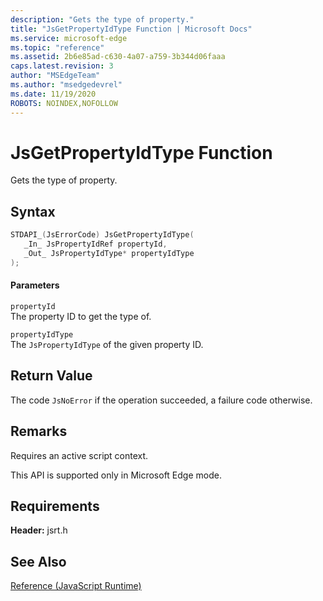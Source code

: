 ```yaml
---
description: "Gets the type of property."
title: "JsGetPropertyIdType Function | Microsoft Docs"
ms.service: microsoft-edge
ms.topic: "reference"
ms.assetid: 2b6e85ad-c630-4a07-a759-3b344d06faaa
caps.latest.revision: 3
author: "MSEdgeTeam"
ms.author: "msedgedevrel"
ms.date: 11/19/2020
ROBOTS: NOINDEX,NOFOLLOW
---
```

# JsGetPropertyIdType Function

Gets the type of property.  
  
## Syntax  
  
```cpp  
STDAPI_(JsErrorCode) JsGetPropertyIdType(  
   _In_ JsPropertyIdRef propertyId,  
   _Out_ JsPropertyIdType* propertyIdType  
);  
```  
  
#### Parameters  
 `propertyId`  
 The property ID to get the type of.  
  
 `propertyIdType`  
 The `JsPropertyIdType` of the given property ID.  
  
## Return Value  
 The code `JsNoError` if the operation succeeded, a failure code otherwise.  
  
## Remarks  
 Requires an active script context.  
  
 This API is supported only in Microsoft Edge mode.  
  
## Requirements  
 **Header:** jsrt.h  
  
## See Also  
 [Reference (JavaScript Runtime)](../chakra-hosting/reference-javascript-runtime.md)
